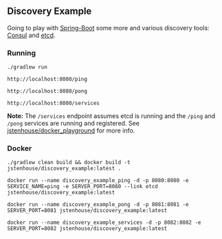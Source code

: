 ## Discovery Example

Going to play with [Spring-Boot](http://projects.spring.io/spring-boot/) some more and various discovery tools: [Consul](https://www.consul.io/) and [etcd](https://github.com/coreos/etcd).

### Running

```
./gradlew run
```

```
http://localhost:8080/ping
```

```
http://localhost:8080/pong
```

```
http://localhost:8080/services
```

**Note:** The `/services` endpoint assumes etcd is running and the `/ping` and `/pong` services are running and registered. See [jstenhouse/docker_playground](https://github.com/jstenhouse/docker_playground/tree/master/service-playground) for more info.

### Docker

```
./gradlew clean build && docker build -t jstenhouse/discovery_example:latest .
```

```
docker run --name discovery_example_ping -d -p 8080:8080 -e SERVICE_NAME=ping -e SERVER_PORT=8080 --link etcd jstenhouse/discovery_example:latest
```

```
docker run --name discovery_example_pong -d -p 8081:8081 -e SERVER_PORT=8081 jstenhouse/discovery_example:latest
```

```
docker run --name discovery_example_services -d -p 8082:8082 -e SERVER_PORT=8082 jstenhouse/discovery_example:latest
```
